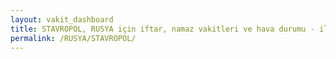 ```yaml
---
layout: vakit_dashboard
title: STAVROPOL, RUSYA için iftar, namaz vakitleri ve hava durumu - ilçe/eyalet seç
permalink: /RUSYA/STAVROPOL/
---
```


<script type="text/javascript">
  var GLOBAL_COUNTRY = 'RUSYA';
  var GLOBAL_CITY = 'STAVROPOL';
  var GLOBAL_STATE = '';
  var lat = 72;
  var lon = 21;
</script>
